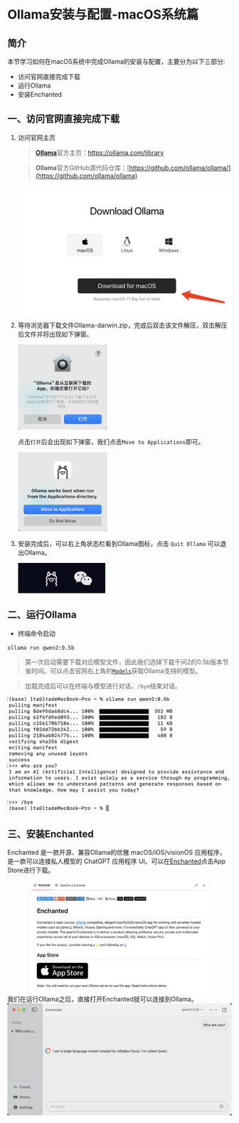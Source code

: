 # Ollama安装与配置-macOS系统篇

## 简介

本节学习如何在macOS系统中完成Ollama的安装与配置，主要分为以下三部分:

* 访问官网直接完成下载
* 运行Ollama
* 安装Enchanted

## 一、访问官网直接完成下载

1. 访问官网主页

   > [**Ollama**](https://ollama.com/download)官方主页：https://ollama.com/library

   > **Ollama**官方GitHub源代码仓库：[https://github.com/ollama/ollama/](https://github.com/ollama/ollama)
   >

   <div style="text-align:center"><img src="../images/C2-1-1.png" width="600"/></div>

2. 等待浏览器下载文件Ollama-darwin.zip，完成后双击该文件解压，双击解压后文件并将出现如下弹窗。

   <img src="../images/C2-1-2.png" width="200"/>

   点击`打开`后会出现如下弹窗，我们点击`Move to Applications`即可。

   <img src="../images/C2-1-3.png" width="200"/>
3. 安装完成后，可以右上角状态栏看到Ollama图标，点击 `Quit Ollama` 可以退出Ollama。

   ![](../images/C2-1-4.jpg)

## 二、运行Ollama

- 终端命令启动

```bash
ollama run qwen2:0.5b
```
> 第一次启动需要下载对应模型文件，因此我们选择下载千问2的0.5b版本节省时间。可以点击官网右上角的[`Models`](https://ollama.com/library)获取Ollama支持的模型。

> 加载完成后可以在终端与模型进行对话，`/bye`结束对话。

<div style="text-align:center"><img src="../images/C2-1-5.png" width="600"/></div>

## 三、安装Enchanted
Enchanted 是一款开源、兼容Ollama的优雅 macOS/iOS/visionOS 应用程序，是一款可以连接私人模型的 ChatGPT 应用程序 UI。可以在[Enchanted](https://github.com/AugustDev/enchanted)点击App Store进行下载。

<div style="text-align:center"><img src="../images/C2-1-6.png" width="400"/></div>
我们在运行Ollama之后，直接打开Enchanted就可以连接到Ollama。

<div style="text-align:center"><img src="../images/C2-1-7.png" width="600"/></div>